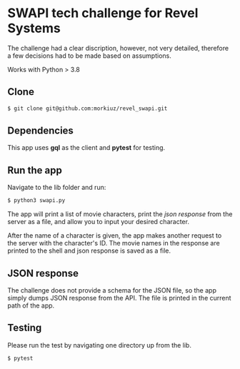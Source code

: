 # SWAPI tech challenge for Revel Systems
The challenge had a clear discription, however, not very detailed, therefore a few decisions had to be made based on assumptions. 

Works with Python > 3.8

## Clone 
```bash
$ git clone git@github.com:morkiuz/revel_swapi.git
```
## Dependencies
This app uses **gql** as the client and **pytest** for testing.

## Run the app
Navigate to the lib folder and run:
```bash
$ python3 swapi.py
```
The app will print a list of movie characters, print the *json response* from the server as a file, and allow
you to input your desired character.

After the name of a character is given, the app makes another request to the server with the character's ID. 
The movie names in the response are printed to the shell and json response is saved as a file. 

## JSON response
The challenge does not provide a schema for the JSON file, so the app simply dumps JSON response from the API.
The file is printed in the current path of the app. 

## Testing
Please run the test by navigating one directory up from the lib.
```bash
$ pytest
```
